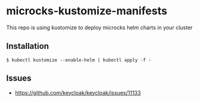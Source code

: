 # microcks-kustomize-manifests
This repo is using kustomize to deploy microcks helm charts in your cluster

## Installation
```
$ kubectl kustomize --enable-helm | kubectl apply -f - 
```

## Issues
- https://github.com/keycloak/keycloak/issues/11133
